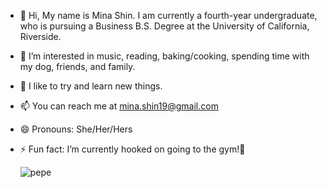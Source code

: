 - 👋 Hi, My name is Mina Shin. I am currently a fourth-year undergraduate, who is pursuing a Business B.S. Degree at the University of California, Riverside.
- 👀 I’m interested in music, reading, baking/cooking, spending time with my dog, friends, and family.
- 🌱 I like to try and learn new things.
- 📫 You can reach me at mina.shin19@gmail.com
- 😄 Pronouns: She/Her/Hers
- ⚡ Fun fact: I’m currently hooked on going to the gym!💞️


   ![pepe](https://github.com/ricebucket19/ricebucket19/assets/167740729/86b423b7-b6a9-4463-bed3-80128b62fff0)

<!---
ricebucket19/ricebucket19 is a ✨ special ✨ repository because its `README.md` (this file) appears on your GitHub profile.
You can click the Preview link to take a look at your changes.
--->
